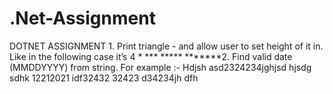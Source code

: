 # .Net-Assignment
DOTNET ASSIGNMENT 1. Print  triangle - and allow user to set height of it in. Like in the following case it’s 4                                                                                                   *                                                            ***                                                           *****                                                          *******2. Find valid date (MMDDYYYY) from string. For example :- Hdjsh asd2324234jghjsd hjsdg sdhk  12212021 idf32432 32423 d34234jh dfh 
